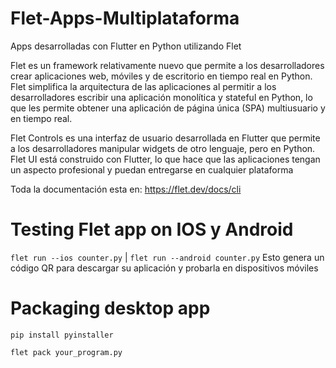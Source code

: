 # Flet-Apps-Multiplataforma

Apps desarrolladas con Flutter en Python utilizando Flet

Flet es un framework relativamente nuevo que permite a los desarrolladores crear aplicaciones web, móviles y de escritorio en tiempo real en Python. Flet simplifica la arquitectura de las aplicaciones al permitir a los desarrolladores escribir una aplicación monolítica y stateful en Python, lo que les permite obtener una aplicación de página única (SPA) multiusuario y en tiempo real.

Flet Controls es una interfaz de usuario desarrollada en Flutter que permite a los desarrolladores manipular widgets de otro lenguaje, pero en Python. Flet UI está construido con Flutter, lo que hace que las aplicaciones tengan un aspecto profesional y puedan entregarse en cualquier plataforma

Toda la documentación esta en: https://flet.dev/docs/cli

# Testing Flet app on IOS y Android 

`flet run --ios counter.py` | `flet run --android counter.py`
Esto genera un código QR para descargar su aplicación y probarla en dispositivos móviles

# Packaging desktop app

`pip install pyinstaller`

`flet pack your_program.py`
